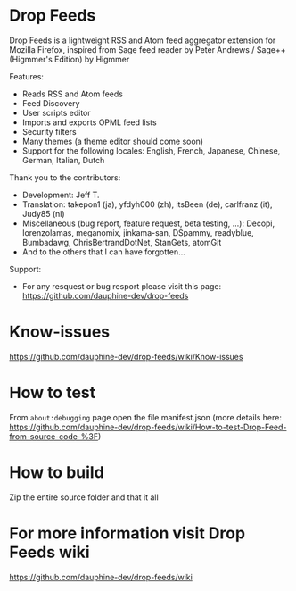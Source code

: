 # Drop Feeds
Drop Feeds is a lightweight RSS and Atom feed aggregator extension for Mozilla Firefox, inspired from Sage feed reader by Peter Andrews / Sage++ (Higmmer's Edition) by Higmmer

Features:
- Reads RSS and Atom feeds
- Feed Discovery
- User scripts editor
- Imports and exports OPML feed lists
- Security filters
- Many themes (a theme editor should come soon)
- Support for the following locales: English, French, Japanese, Chinese, German, Italian, Dutch

Thank you to the contributors:
- Development: Jeff T.
- Translation: takepon1 (ja), yfdyh000 (zh), itsBeen (de), carlfranz (it), Judy85 (nl)
- Miscellaneous (bug report, feature request, beta testing, ...): Decopi, lorenzolamas, meganomix, jinkama-san, DSpammy, readyblue, Bumbadawg, ChrisBertrandDotNet, StanGets, atomGit
- And to the others that I can have forgotten...

Support:
- For any resquest or bug resport please visit this page:
    https://github.com/dauphine-dev/drop-feeds

# Know-issues
https://github.com/dauphine-dev/drop-feeds/wiki/Know-issues

# How to test
From `about:debugging` page open the file manifest.json (more details here: https://github.com/dauphine-dev/drop-feeds/wiki/How-to-test-Drop-Feed-from-source-code-%3F)

# How to build
Zip the entire source folder and that it all

# For more information visit Drop Feeds wiki
https://github.com/dauphine-dev/drop-feeds/wiki
